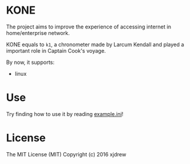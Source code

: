 # KONE
The project aims to improve the experience of accessing internet in home/enterprise network.

KONE equals to `k1`, a chronometer made by Larcum Kendall and played a important role in Captain Cook's voyage.

By now, it supports:
* linux

# Use
Try finding how to use it by reading [example.ini](https://github.com/xjdrew/kone/blob/master/example.ini)!

# License
The MIT License (MIT) Copyright (c) 2016 xjdrew
